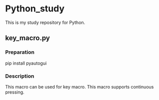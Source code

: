# Python_study
This is my study repository for Python.

## key_macro.py
### Preparation
pip install pyautogui
### Description
This macro can be used for key macro. This macro supports continuous pressing.
